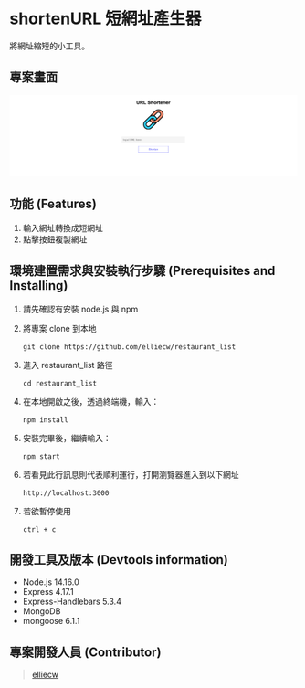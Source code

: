 # shortenURL 短網址產生器

將網址縮短的小工具。

## 專案畫面
![Image text](https://github.com/elliecw/shortenURL/blob/main/public/S2-3%20A8.png)

## 功能 (Features)
1. 輸入網址轉換成短網址
2. 點擊按鈕複製網址

## 環境建置需求與安裝執行步驟 (Prerequisites and Installing)

1. 請先確認有安裝 node.js 與 npm

2. 將專案 clone 到本地
   ```
   git clone https://github.com/elliecw/restaurant_list
   ```
3. 進入 restaurant_list 路徑
   ```
   cd restaurant_list
   ```
4. 在本地開啟之後，透過終端機，輸入：
   ```
   npm install
   ```
5. 安裝完畢後，繼續輸入：
   ```
   npm start
   ```
5. 若看見此行訊息則代表順利運行，打開瀏覽器進入到以下網址
   ```
   http://localhost:3000
   ```
6. 若欲暫停使用
   ```
   ctrl + c
   ```
   
## 開發工具及版本 (Devtools information)

- Node.js 14.16.0
- Express 4.17.1
- Express-Handlebars 5.3.4
- MongoDB
- mongoose 6.1.1

## 專案開發人員 (Contributor)
> [elliecw](https://github.com/elliecw)

